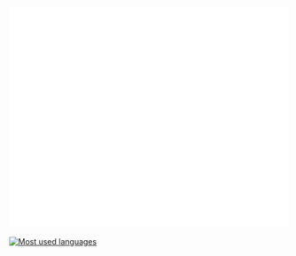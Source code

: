 ![Metrics](/github-metrics.svg)

<a href="#" align="center"><img align="center" name="i stole these stats from theMacckabu" src="https://readme-card-themackabu.vercel.app/api/top-langs/?username=Paragramex&hide=html&langs_count=10&v=174&theme=dark&langs_count=10&layout=compact&hide_border=true&bg_color=0D1117" height="220px" alt="Most used languages"></a>
